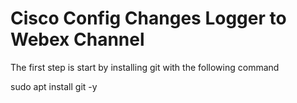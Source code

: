 # Cisco Config Changes Logger to Webex Channel


The first step is start by installing git with the following command

sudo apt install git -y